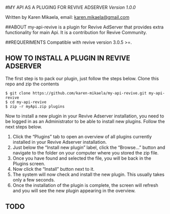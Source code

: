 #MY API AS A PLUGING FOR REVIVE ADSERVER
*Version 1.0.0*

Written by Karen Mikaela, email: karen.mikaela@gmail.com

##ABOUT
my-api-revive is a plugin for Revive AdServer that provides extra functionality for main Api. It is a contribution for Revive Community.

##REQUERIMENTS
Compatible with revive version 3.0.5 >=.

## HOW TO INSTALL A PLUGIN IN REVIVE ADSERVER
The first step is to pack our plugin, just follow the steps below.
Clone this repo and zip the contents

```Shell
$ git clone https://github.com/karen-mikaela/my-api-revive.git my-api-revive
$ cd my-api-revive
$ zip -r myApi.zip plugins  
```
Now to install a new plugin in your Revive Adserver installation, you need to be logged in as an Administrator to be able to install new plugins.
Follow the next steps below.

1. Click the “Plugins” tab to open an overview of all plugins currently installed in your Revive Adserver installation.
2. Just below the “Install new plugin” label, click the “Browse…” button and navigate to the folder on your computer where you stored the zip file.
3. Once you have found and selected the file, you will be back in the Plugins screen.
4. Now click the “Install” button next to it.
5. The system will now check and install the new plugin. This usually takes only a few seconds.
6. Once the installation of the plugin is complete, the screen will refresh and you will see the new plugin appearing in the overview.


## TODO
